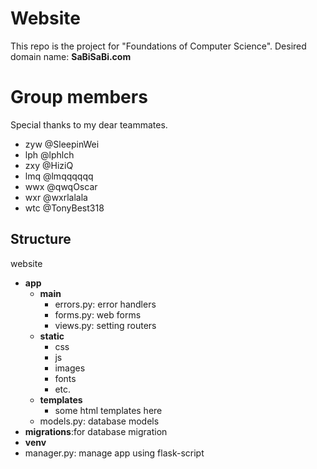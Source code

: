 # Website
This repo is the project for "Foundations of Computer Science". 
Desired domain name: **SaBiSaBi.com** 
# Group members  
Special thanks to my dear teammates. 
+ zyw @SleepinWei
+ lph @lphlch
+ zxy @HiziQ
+ lmq @lmqqqqqq
+ wwx @qwqOscar
+ wxr @wxrlalala
+ wtc @TonyBest318
## Structure
website
+   **app**
    +   **main**
        +   errors.py: error handlers
        +   forms.py: web forms
        +   views.py: setting routers
    +   **static** 
        +   css 
        +   js 
        +   images 
        +   fonts 
        +   etc. 
    +   **templates**
        +   some html templates here
    +   models.py: database models
+   **migrations**:for database migration 
+   **venv**
+   manager.py: manage app using flask-script 
